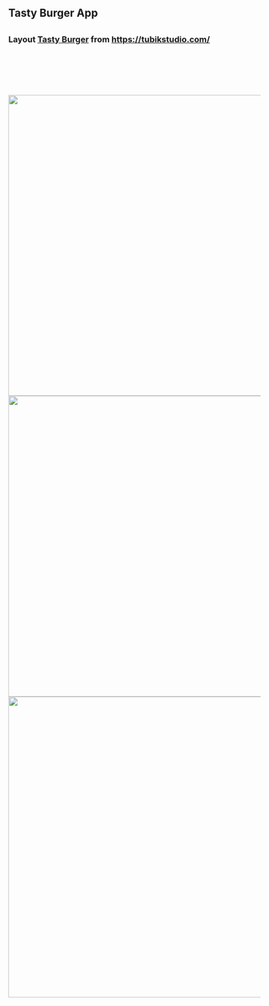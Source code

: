 <h2>Tasty Burger App<h2/>
<h3>Layout <a href="https://uxplanet.org/case-study-tasty-burger-ui-design-for-a-food-ordering-mobile-application-5a0b3175f012">Tasty Burger<a/> from <a href="https://tubikstudio.com/">https://tubikstudio.com/<a/><h3/>
<br/>
<br/>
<h3></h3>
<img src="https://github.com/user-attachments/assets/dc288822-b7cb-418e-a2c1-6a7ae8a531f0" height="600"/>
<img src="https://github.com/user-attachments/assets/33ed83d8-300a-480f-a8b2-4f5fbac4d77d" height="600"/>
<img src="https://github.com/user-attachments/assets/20e87370-c8bd-425d-af4d-fbc5239f2a93" height="600"/>
